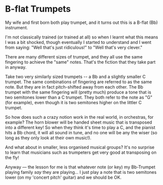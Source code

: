 # B-flat Trumpets

My wife and first born both play trumpet, and it turns out this is a B-flat (Bb) instrument.

I'm not classically trained (or trained at all) so when I learnt what this means I was a bit shocked, though eventually I started to understand and I went from saying: "Well that's just ridiculous!" to "Well that's very clever."

There are many different sizes of trumpet, and they all use the same fingering to achieve the "same" notes. That's the fiction that they take part in anyway.

Take two very similarly sized trumpets -- a Bb and a slightly smaller C trumpet. The same combinations of fingering are referred to as the same note. But they are in fact pitch-shifted away from each other. The Bb trumpet with the same fingering will (pretty much) produce a tone that is two semitones lower than a C trumpet. They both refer to the note as "G" (for example), even though it is two semitones higher on the littler C trumpet. 

So how does such a crazy notion work in the real world, in orchestras, for example? The horn blower will be handed sheet music that is transposed into a different key! So when they think it's time to play a C, and the pianist hits a Bb chord, it will all sound in tune, and no one will be any the wiser (so long as they only look at their own music!). 

And what about in smaller, less organised musical groups? It's no surprise to learn that musicians such as trumpeters get very good at transposing on the fly!

Anyway &mdash; the lesson for me is that whatever note (or key) my Bb-Trumpet playing family *say* they are playing... I just play a note that is two semitones lower (on my 'concert pitch' guitar) and we should be OK. 

